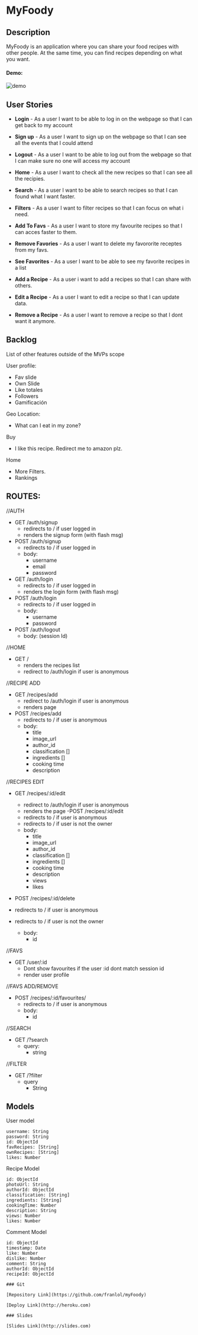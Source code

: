 # MyFoody

## Description

MyFoody is an application where you can share your food recipes with other people. At the same time, you can find recipes depending on what you want.
 
 #### Demo:

 ![demo](https://github.com/franlol/myFoody/blob/master/demo.gif)

## User Stories

- **Login** - As a user I want to be able to log in on the webpage so that I can get back to my account
- **Sign up** - As a user I want to sign up on the webpage so that I can see all the events that I could attend
- **Logout** - As a user I want to be able to log out from the webpage so that I can make sure no one will access my account

- **Home** - As a user I want to check all the new recipes so that I can see all the recipies.
- **Search** - As a user I want to be able to search recipes so that I can found what I want faster.
- **Filters** - As a user I want to filter recipes so that I can focus on what i need.

- **Add To Favs** - As a user I want to store my favourite recipes so that I can acces faster to them.
- **Remove Favories** - As a user I want to delete my favororite receptes from my favs.
- **See Favorites** - As a user I want to be able to see my favorite recipes in a list

- **Add a Recipe** - As a user i want to add a recipes so that I can share with others.
- **Edit a Recipe** - As a user I want to edit a recipe so that I can update data.
- **Remove a Recipe** - As a user I want to remove a recipe so that I dont want it anymore.

## Backlog

List of other features outside of the MVPs scope

User profile:
- Fav slide
- Own Slide
- Like totales
- Followers
- Gamificación

Geo Location:
- What can I eat in my zone?

Buy
- I like this recipe. Redirect me to amazon plz.

Home
- More Filters.
- Rankings


## ROUTES:

//AUTH
- GET /auth/signup
  - redirects to / if user logged in
  - renders the signup form (with flash msg)
- POST /auth/signup
  - redirects to / if user logged in
  - body:
    - username
    - email
    - password
- GET /auth/login
  - redirects to / if user logged in
  - renders the login form (with flash msg)
- POST /auth/login
  - redirects to / if user logged in
  - body:
    - username
    - password
- POST /auth/logout
  - body: (session Id)

//HOME
- GET /
  - renders the recipes list
  - redirect to /auth/login if user is anonymous

//RECIPE ADD
- GET /recipes/add
    - redirect to /auth/login if user is anonymous
    - renders page
- POST /recipes/add
  - redirects to / if user is anonymous
  - body: 
    - title
    - image_url
    - author_id
    - classification []
    - ingredients []
    - cooking time
    - description
        
//RECIPES EDIT
- GET /recipes/:id/edit
    - redirect to /auth/login if user is anonymous
    - renders the page
-POST /recipes/:id/edit
    - redirects to / if user is anonymous
    - redirects to / if user is not the owner
    - body:
        - title
        - image_url
        - author_id
        - classification []
        - ingredients []
        - cooking time
        - description
        - views
        - likes

- POST /recipes/:id/delete
- redirects to / if user is anonymous
- redirects to / if user is not the owner
    - body:
        - id

//FAVS
- GET /user/:id
    - Dont show favourites if the user :id dont match session id
    - render user profile

//FAVS ADD/REMOVE
- POST /recipes/:id/favourites/
    - redirects to / if user is anonymous
    - body:
        - id

//SEARCH
- GET /?search
    - query:
        - string

//FILTER
- GET /?filter
    - query
        - String

## Models

User model
 
```
username: String
password: String
id: ObjectId
favRecipes: [String]
ownRecipes: [String]
likes: Number
```

Recipe Model

```
id: ObjectId
photoUrl: String
authorId: ObjectId
classification: [String]
ingredients: [String]
cookingTime: Number
description: String
views: Number
likes: Number
``` 

Comment Model

```
id: ObjectId
timestamp: Date
like: Number
dislike: Number
comment: String
authorId: ObjectId
recipeId: ObjectId

### Git

[Repository Link](https://github.com/franlol/myFoody)

[Deploy Link](http://heroku.com)

### Slides

[Slides Link](http://slides.com)
